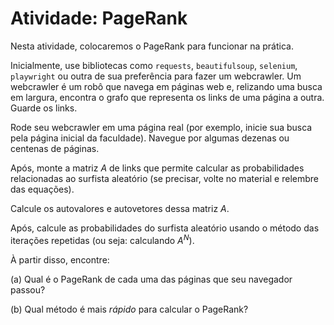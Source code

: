 # Atividade: PageRank

Nesta atividade, colocaremos o PageRank para funcionar na prática.

Inicialmente, use bibliotecas como `requests`, `beautifulsoup`, `selenium`, `playwright` ou outra de sua preferência para fazer um webcrawler. Um webcrawler é um robô que navega em páginas web e, relizando uma busca em largura, encontra o grafo que representa os links de uma página a outra. Guarde os links.

Rode seu webcrawler em uma página real (por exemplo, inicie sua busca pela página inicial da faculdade). Navegue por algumas dezenas ou centenas de páginas.

Após, monte a matriz $A$ de links que permite calcular as probabilidades relacionadas ao surfista aleatório (se precisar, volte no material e relembre das equações).

Calcule os autovalores e autovetores dessa matriz $A$.

Após, calcule as probabilidades do surfista aleatório usando o método das iterações repetidas (ou seja: calculando $A^N$).

À partir disso, encontre:

(a) Qual é o PageRank de cada uma das páginas que seu navegador passou?

(b) Qual método é mais *rápido* para calcular o PageRank?

